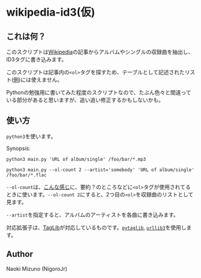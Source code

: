 # wikipedia-id3(仮)

## これは何？
このスクリプトは[Wikipedia](http://ja.wikipedia.org)の記事からアルバムやシングルの収録曲を抽出し、ID3タグに書き込みます。

このスクリプトは記事内の`<ol>`タグを探すため、テーブルとして記述されたリスト([例](http://ja.wikipedia.org/wiki/Birth_%28%E5%96%9C%E5%A4%9A%E6%9D%91%E8%8B%B1%E6%A2%A8%E3%81%AE%E6%9B%B2%29))には使えません。

Pythonの勉強用に書いてみた程度のスクリプトなので、たぶん色々と間違っている部分があると思いますが、追い追い修正するかもしないかも。

## 使い方
`python3`を使います。

Synopsis:

    python3 main.py 'URL of album/single' /foo/bar/*.mp3

    python3 main.py --ol-count 2 --artist='somebody' 'URL of album/single' /foo/bar/*.flac

`--ol-count`は、[こんな感じ](http://ja.wikipedia.org/wiki/Extra_terrestrial_Biological_Entities)に、要約？のところなどに`<ol>`タグが使用されてるときに使います。`--ol-count 2`にすると、2つ目の`<ol>`を収録曲のリストとして見ます。

`--artist`を指定すると、アルバムのアーティストを各曲に書き込みます。

対応拡張子は、[TagLib](http://taglib.github.io/)が対応しているものです。[`pytaglib`](https://github.com/supermihi/pytaglib),
[`urllib3`](https://github.com/shazow/urllib3)を使用します。

## Author
Naoki Mizuno (NigoroJr)
